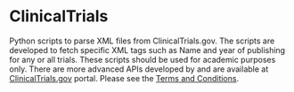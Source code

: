
ClinicalTrials
========
Python scripts to parse XML files from ClinicalTrials.gov. The scripts are developed to fetch specific XML tags such as Name and year of publishing for any or all  trials.
These scripts should be used for academic purposes only. There are more advanced APIs developed by and are available at [ClinicalTrials.gov](https://clinicaltrials.gov/ct2/home) portal. Please see the [Terms and Conditions](https://clinicaltrials.gov/ct2/about-site/terms-conditions). 
